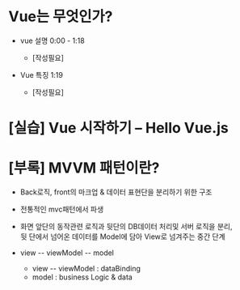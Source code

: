 # Vue는 무엇인가? 
* vue 설명 0:00 - 1:18 
  - [작성필요]

* Vue 특징 1:19
  - [작성필요]


# [실습] Vue 시작하기 – Hello Vue.js



# [부록] MVVM 패턴이란?
* Back로직, front의 마크업 & 데이터 표현단을 분리하기 위한 구조
* 전통적인 mvc패턴에서 파생
* 화면 앞단의 동작관련 로직과 뒷단의 DB데이터 처리및 서버 로직을 분리,  
뒷 단에서 넘어온 데이터를 Model에 담아 View로 넘겨주는 중간 단계


* view -- viewModel -- model
  - view -- viewModel : dataBinding 
  - model : business Logic & data